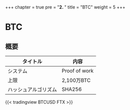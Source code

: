+++
chapter = true
pre = "<b>2. </b>"
title = "BTC"
weight = 5
+++

# BTC

## 概要

タイトル|内容
---|---
システム|Proof of work
上限|2,100万BTC
ハッシュアルゴリズム|SHA256

{{< tradingview BTCUSD FTX >}}
